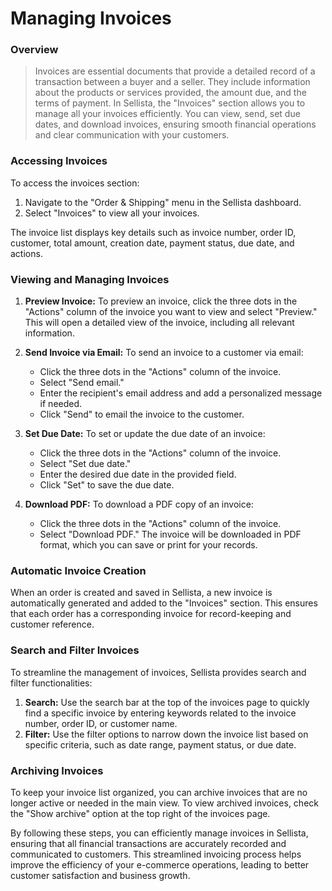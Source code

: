 # Managing Invoices

### Overview

> Invoices are essential documents that provide a detailed record of a transaction between a buyer and a seller. They include information about the products or services provided, the amount due, and the terms of payment. In Sellista, the "Invoices" section allows you to manage all your invoices efficiently. You can view, send, set due dates, and download invoices, ensuring smooth financial operations and clear communication with your customers.

### Accessing Invoices

To access the invoices section:

1. Navigate to the "Order & Shipping" menu in the Sellista dashboard.
2. Select "Invoices" to view all your invoices.

The invoice list displays key details such as invoice number, order ID, customer, total amount, creation date, payment status, due date, and actions.

### Viewing and Managing Invoices

1. **Preview Invoice:** To preview an invoice, click the three dots in the "Actions" column of the invoice you want to view and select "Preview." This will open a detailed view of the invoice, including all relevant information.

2. **Send Invoice via Email:** To send an invoice to a customer via email:

    - Click the three dots in the "Actions" column of the invoice.
    - Select "Send email."
    - Enter the recipient's email address and add a personalized message if needed.
    - Click "Send" to email the invoice to the customer.

3. **Set Due Date:** To set or update the due date of an invoice:

    - Click the three dots in the "Actions" column of the invoice.
    - Select "Set due date."
    - Enter the desired due date in the provided field.
    - Click "Set" to save the due date.

4. **Download PDF:** To download a PDF copy of an invoice:

    - Click the three dots in the "Actions" column of the invoice.
    - Select "Download PDF." The invoice will be downloaded in PDF format, which you can save or print for your records.

### Automatic Invoice Creation

When an order is created and saved in Sellista, a new invoice is automatically generated and added to the "Invoices" section. This ensures that each order has a corresponding invoice for record-keeping and customer reference.

### Search and Filter Invoices

To streamline the management of invoices, Sellista provides search and filter functionalities:

1. **Search:** Use the search bar at the top of the invoices page to quickly find a specific invoice by entering keywords related to the invoice number, order ID, or customer name.
2. **Filter:** Use the filter options to narrow down the invoice list based on specific criteria, such as date range, payment status, or due date.

### Archiving Invoices

To keep your invoice list organized, you can archive invoices that are no longer active or needed in the main view. To view archived invoices, check the "Show archive" option at the top right of the invoices page.


By following these steps, you can efficiently manage invoices in Sellista, ensuring that all financial transactions are accurately recorded and communicated to customers. This streamlined invoicing process helps improve the efficiency of your e-commerce operations, leading to better customer satisfaction and business growth.